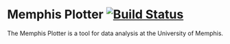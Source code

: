 Memphis Plotter [![Build Status](https://travis-ci.org/stevejarvis/memphis-plotter.svg?branch=master)](https://travis-ci.org/stevejarvis/memphis-plotter)
===============

The Memphis Plotter is a tool for data analysis at the University of Memphis.

